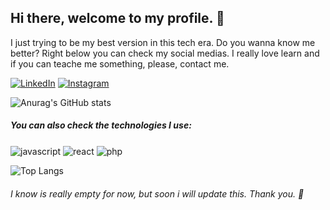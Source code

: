 ## Hi there, welcome to my profile. 👋
I just trying to be my best version in this tech era. Do you wanna know me better? Right below you can check my social medias. I really love learn and if you can teache me something, please, contact me.

[![LinkedIn](https://img.shields.io/badge/LinkedIn-0A66C2.svg?style=for-the-badge&logo=LinkedIn&logoColor=white)](https://www.linkedin.com/in/gabriel-kaegso-paliano-5744bb190/)
[![Instagram](https://img.shields.io/badge/Instagram-E4405F?style=for-the-badge&logo=instagram&logoColor=white)](https://www.instagram.com/gpaliano/) 

![Anurag's GitHub stats](https://github-readme-stats.vercel.app/api?username=gabrielpaliano&show_icons=true&theme=vision-friendly-dark)

##### You can also check the technologies I use:
<div style="display: inline-block">
<img align="center" alt="javascript" src="https://img.shields.io/badge/JavaScript-F7DF1E?style=for-the-badge&logo=javascript&logoColor=black" />
<img align="center" alt="react" src="https://img.shields.io/badge/React-20232A?style=for-the-badge&logo=react&logoColor=61DAFB" />
<img align="center" alt="php" src="https://img.shields.io/badge/php-%23777BB4.svg?style=for-the-badge&logo=php&logoColor=white" />
<p></p>

![Top Langs](https://github-readme-stats.vercel.app/api/top-langs/?username=gabrielpaliano&hide_progress=true&theme=vision-friendly-dark)

###### I know is really empty for now, but soon i will update this. Thank you. 🫶
